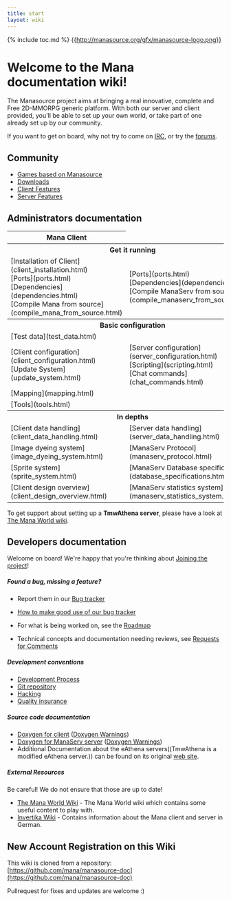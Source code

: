 ```yaml
---
title: start
layout: wiki
---
```

{% include toc.md %}
{{http://manasource.org/gfx/manasource-logo.png}}

#  Welcome to the Mana documentation wiki!

The Manasource project aims at bringing a real innovative, complete and Free 2D-MMORPG generic platform.
With both our server and client provided, you'll be able to set up your own world, or take part of one already
set up by our community.

If you want to get on board, why not try to come on [IRC](irc.html), or try the [forums](http://forums.themanaworld.org).

##  Community
 * [Games based on Manasource](games_based_on_manasource.html)
 * [Downloads](http://www.manasource.org/downloads.html)
 * [Client Features](client_features.html)
 * [Server Features](server_features.html)

##  Administrators documentation

<table class="table table-bordered table-hover" markdown="1">
    <thead>
        <tr>
            <th>Mana Client</th>
        </tr>
    </thead>
    <tbody>
        <tr>
            <th colspan="2">Get it running</th>
        </tr>
        <tr>
            <td>[Installation of Client](client_installation.html) <br /> [Ports](ports.html) <br /> [Dependencies](dependencies.html) <br /> [Compile Mana from source](compile_mana_from_source.html)</td>
            <td>[Ports](ports.html) <br /> [Dependencies](dependencies.html) <br /> [Compile ManaServ from source](compile_manaserv_from_source.html)</td>
        </tr>
        <tr>
            <th colspan="2">Basic configuration</th>
        </tr>
        <tr>
            <td colspan="2">[Test data](test_data.html)</td>
        </tr>
        <tr>
            <td>[Client configuration](client_configuration.html) <br /> [Update System](update_system.html)</td>
            <td>[Server configuration](server_configuration.html) <br /> [Scripting](scripting.html) <br /> [Chat commands](chat_commands.html)</td>
        </tr>
        <tr>
            <td colspan="2">[Mapping](mapping.html)</td>
        </tr>
        <tr>
            <td colspan="2">[Tools](tools.html)</td>
        </tr>
        <tr>
            <th colspan="2">In depths</th>
        </tr>
        <tr>
            <td>[Client data handling](client_data_handling.html)</td>
            <td>[Server data handling](server_data_handling.html)</td>
        </tr>
        <tr>
            <td>[Image dyeing system](image_dyeing_system.html)</td>
            <td>[ManaServ Protocol](manaserv_protocol.html)</td>
        </tr>
        <tr>
            <td>[Sprite system](sprite_system.html)</td>
            <td>[ManaServ Database specifications](database_specifications.html)</td>
        </tr>
        <tr>
            <td>[Client design overview](client_design_overview.html)</td>
            <td>[ManaServ statistics system](manaserv_statistics_system.html)</td>
        </tr>
        <tr>
        </tr>
    </tbody>
</table>

To get support about setting up a **TmwAthena server**, please have a look at [The Mana World wiki](http://wiki.themanaworld.org/index.php/Main_Page).

##  Developers documentation

Welcome on board! We're happy that you're thinking about [Joining the project](joining_the_project.html)!

#####  Found a bug, missing a feature?
 * Report them in our [Bug tracker](http://bugs.manasource.org/)
 * [How to make good use of our bug tracker](mantis_workflow.html)

 * For what is being worked on, see the [Roadmap](http://bugs.manasource.org/roadmap_page.php)
 * Technical concepts and documentation needing reviews, see [Requests for Comments](requests_for_comments.html)

#####  Development conventions
 * [Development Process](development_process.html)
 * [Git repository](git_repository.html)
 * [Hacking](hacking.html)
 * [Quality insurance](quality_insurance.html)

#####  Source code documentation
 * [Doxygen for client](http://manasource.org/doxygen/mana/) ([Doxygen Warnings](http://manasource.org/doxygen/mana-warnings.log))
 * [Doxygen for ManaServ server](http://manasource.org/doxygen/manaserv/) ([Doxygen Warnings](http://manasource.org/doxygen/manaserv-warnings.log))
 * Additional Documentation about the eAthena servers((TmwAthena is a modified eAthena server.)) can be found on its original [web site](http://www.eathena.ws/).

#####  External Resources
Be careful! We do not ensure that those are up to date!

 * [The Mana World Wiki](http://wiki.themanaworld.org/index.php/Main_Page) - The Mana World wiki which contains some useful content to play with.
 * [Invertika Wiki](http://wiki.invertika.org/Hauptseite) - Contains information about the Mana client and server in German.

##  New Account Registration on this Wiki

This wiki is cloned from a repository:
[https://github.com/mana/manasource-doc](https://github.com/mana/manasource-doc)

Pullrequest for fixes and updates are welcome :)
